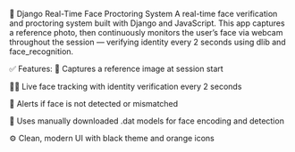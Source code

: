 📸 Django Real-Time Face Proctoring System
A real-time face verification and proctoring system built with Django and JavaScript. This app captures a reference photo, then continuously monitors the user’s face via webcam throughout the session — verifying identity every 2 seconds using dlib and face_recognition.

✅ Features:
🔐 Captures a reference image at session start

🕵️‍♂️ Live face tracking with identity verification every 2 seconds

🚫 Alerts if face is not detected or mismatched

📂 Uses manually downloaded .dat models for face encoding and detection

⚙️ Clean, modern UI with black theme and orange icons
